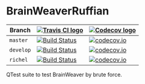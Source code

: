# BrainWeaverRuffian

Branch|[![Travis CI logo](TravisCI.png)](https://travis-ci.org)|[![Codecov logo](Codecov.png)](https://www.codecov.io)
---|---|---
`master`|[![Build Status](https://travis-ci.org/richelbilderbeek/BrainWeaverRuffian.svg?branch=master)](https://travis-ci.org/richelbilderbeek/BrainWeaverRuffian) | [![codecov.io](https://codecov.io/github/richelbilderbeek/BrainWeaverRuffian/coverage.svg?branch=master)](https://codecov.io/github/richelbilderbeek/BrainWeaverRuffian?branch=master)
`develop`|[![Build Status](https://travis-ci.org/richelbilderbeek/BrainWeaverRuffian.svg?branch=develop)](https://travis-ci.org/richelbilderbeek/BrainWeaverRuffian) | [![codecov.io](https://codecov.io/github/richelbilderbeek/BrainWeaverRuffian/coverage.svg?branch=develop)](https://codecov.io/github/richelbilderbeek/BrainWeaverRuffian?branch=develop)
`richel`|[![Build Status](https://travis-ci.org/richelbilderbeek/BrainWeaverRuffian.svg?branch=richel)](https://travis-ci.org/richelbilderbeek/BrainWeaverRuffian) | [![codecov.io](https://codecov.io/github/richelbilderbeek/BrainWeaverRuffian/coverage.svg?branch=richel)](https://codecov.io/github/richelbilderbeek/BrainWeaverRuffian?branch=richel)

QTest suite to test BrainWeaver by brute force.
